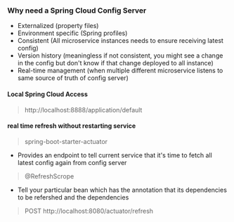 ### Why need a Spring Cloud Config Server
- Externalized (property files)
- Environment specific (Spring profiles)
- Consistent (All microservice instances needs to ensure receiving latest config)
- Version history (meaningless if not consistent, you might see a change in the config but don't know if that change deployed to all instance)
- Real-time management (when multiple different microservice listens to same source of truth of config server)

#### Local Spring Cloud Access
> http://localhost:8888/application/default

#### real time refresh without restarting service
> spring-boot-starter-actuator
- Provides an endpoint to tell current service that it's time to fetch all latest config again from config server
> @RefreshScrope
- Tell your particular bean which has the annotation that its dependencies to be refershed and the dependencies 
> POST http://localhost:8080/actuator/refresh

<!--stackedit_data:
eyJoaXN0b3J5IjpbMTcwMTYwNDI5MCwtMTcxNDM3ODkxOCwtMj
A2MTgyNzU3Ml19
-->